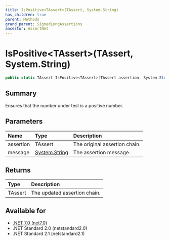 ```yaml
---
title: IsPositive<TAssert>(TAssert, System.String)
has_children: true
parent: Methods
grand_parent: SignedLongAssertions
ancestor: AssertNet
---
```

# IsPositive&lt;TAssert&gt;(TAssert, System.String)

```csharp
public static TAssert IsPositive<TAssert>(TAssert assertion, System.String message);
```

## Summary
Ensures that the number under test is a positive number.

## Parameters
| Name      | Type                                                                        | Description                   |
|:----------|:----------------------------------------------------------------------------|:------------------------------|
| assertion | TAssert                                                                     | The original assertion chain. |
| message   | [System.String](https://learn.microsoft.com/en-us/dotnet/api/system.string) | The assertion message.        |


## Returns
| Type    | Description                  |
|:--------|:-----------------------------|
| TAssert | The updated assertion chain. |

## Available for
- [.NET 7.0 (net7.0)](https://versionsof.net/core/7.0/)
- .NET Standard 2.0 (netstandard2.0)
- .NET Standard 2.1 (netstandard2.1)
